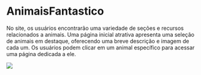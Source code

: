 <h1>AnimaisFantastico</h1> 
<p>No site, os usuários encontrarão uma variedade de seções e recursos relacionados a animais. Uma página inicial atrativa apresenta uma seleção de animais em destaque, oferecendo uma breve descrição e imagem de cada um. Os usuários podem clicar em um animal específico para acessar uma página dedicada a ele.</p>

![](https://cdn.discordapp.com/attachments/1073687277982728286/1131031267631173752/image.png)
